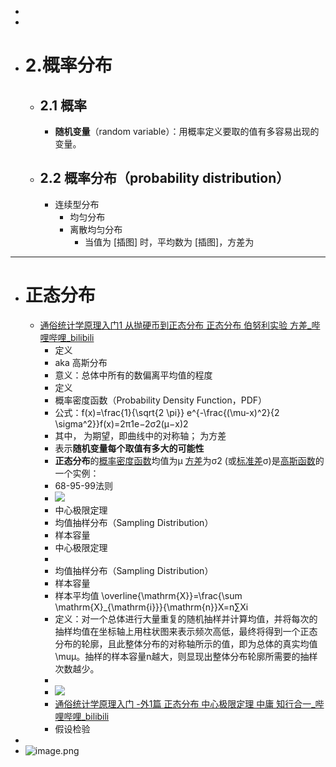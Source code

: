 - 
- 
- # 2.概率分布
	- ## 2.1 概率
		- **随机变量**（random variable）：用概率定义要取的值有多容易出现的变量。
	- ## 2.2 概率分布（probability distribution）
		- 连续型分布
			- 均匀分布
			- 离散均匀分布
				- 当值为 [插图] 时，平均数为 [插图]，方差为
- -------
- # 正态分布
	- [通俗统计学原理入门1 从抛硬币到正态分布 正态分布 伯努利实验 方差_哔哩哔哩_bilibili](https://www.bilibili.com/video/BV1z44y1C7rd/?spm_id_from=pageDriver&vd_source=e3922e1d88d594a8750a72f54321a63f)
		- 定义
		- aka 高斯分布
		- 意义：总体中所有的数偏离平均值的程度
		- 定义
		- 概率密度函数（Probability Density Function，PDF）
		- 公式：f(x)=\frac{1}{\sqrt{2 \pi}} e^{-\frac{(\mu-x)^2}{2 \sigma^2}}f(x)=2π​1​e−2σ2(μ−x)2​​​​​​​​​​​​​​​​​​​​​​​​​​​​​​​​​​​​​​​​​​​​​​​​​​​​​​​​​​​​​​
		- 其中，​​​ 为期望，即曲线中的对称轴；​​​​​​​​ 为方差
		- 表示**随机变量每个取值有多大的可能性**
		- **正态分布**的[概率密度函数](http://zh.wikipedia.org/wiki/%E6%A6%82%E7%8E%87%E5%AF%86%E5%BA%A6%E5%87%BD%E6%95%B0)均值为μ [方差](http://zh.wikipedia.org/wiki/%E6%96%B9%E5%B7%AE)为σ2 (或[标准差](http://zh.wikipedia.org/wiki/%E6%A8%99%E6%BA%96%E5%B7%AE)σ)是[高斯函数](http://zh.wikipedia.org/wiki/%E9%AB%98%E6%96%AF%E5%87%BD%E6%95%B8)的一个实例：
		- 68-95-99法则
		- ![](https://api2.mubu.com/v3/document_image/683eb161-e03d-435d-823c-4c0f2526268e-12162351.jpg)
		- 中心极限定理
		- 均值抽样分布（Sampling Distribution）
		- 样本容量
		- 中心极限定理
		-
		- 均值抽样分布（Sampling Distribution）
		- 样本容量
		- 样本平均值 \overline{\mathrm{X}}=\frac{\sum \mathrm{X}_{\mathrm{i}}}{\mathrm{n}}X=n∑Xi​​​​​​​​​​​​​​​​​​​​​​​​​​​​​​​​​​​​​​​​​​​​​​​​​​​​​​​​​​​​​​​​​​​​​​​
		- 定义：对一个总体进行大量重复的随机抽样并计算均值，并将每次的抽样均值在坐标轴上用柱状图来表示频次高低，最终将得到一个正态分布的轮廓，且此整体分布的对称轴所示的值，即为总体的真实均值 \muμ​​​ 。抽样的样本容量n越大，则显现出整体分布轮廓所需要的抽样次数越少。
		-
		- ![](https://api2.mubu.com/v3/document_image/c5ae848e-e17c-4716-a668-0f3dc38deba5-12162351.jpg)
		- [通俗统计学原理入门 -外1篇 正态分布 中心极限定理 中庸 知行合一_哔哩哔哩_bilibili](https://www.bilibili.com/video/BV1Md4y1A7sa/?vd_source=e3922e1d88d594a8750a72f54321a63f)
		- 假设检验
-
- ![image.png](wiki/assets/image_1662954548137_0.png)
